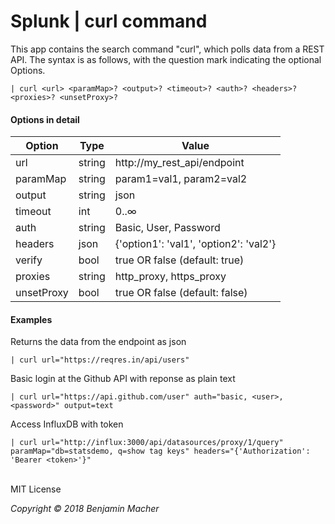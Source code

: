# Splunk | curl command
This app contains the search command "curl", which polls data from a REST API. The syntax is as follows, with the question mark indicating the optional Options.

```
| curl <url> <paramMap>? <output>? <timeout>? <auth>? <headers>? <proxies>? <unsetProxy>?
```

#### Options in detail

Option | Type | Value
---- | ---- | ----
url | string | http://my_rest_api/endpoint
paramMap | string | param1=val1, param2=val2
output | string | json || text (default: jsont)
timeout | int | 0..∞
auth | string | Basic, User, Password
headers | json | {'option1': 'val1', 'option2': 'val2'}
verify | bool | true OR false (default: true)
proxies | string | http_proxy, https_proxy
unsetProxy | bool | true OR false (default: false)

#### Examples
Returns the data from the endpoint as json
```
| curl url="https://reqres.in/api/users"
```
Basic login at the Github API with reponse as plain text
```
| curl url="https://api.github.com/user" auth="basic, <user>, <password>" output=text
```
Access InfluxDB with token
```
| curl url="http://influx:3000/api/datasources/proxy/1/query" paramMap="db=statsdemo, q=show tag keys" headers="{'Authorization': 'Bearer <token>'}"
```
<br>
MIT License 

_Copyright © 2018 Benjamin Macher_